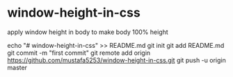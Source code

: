# window-height-in-css
apply window height in body to make body 100% height

echo "# window-height-in-css" >> README.md
git init
git add README.md
git commit -m "first commit"
git remote add origin https://github.com/mustafa5253/window-height-in-css.git
git push -u origin master
